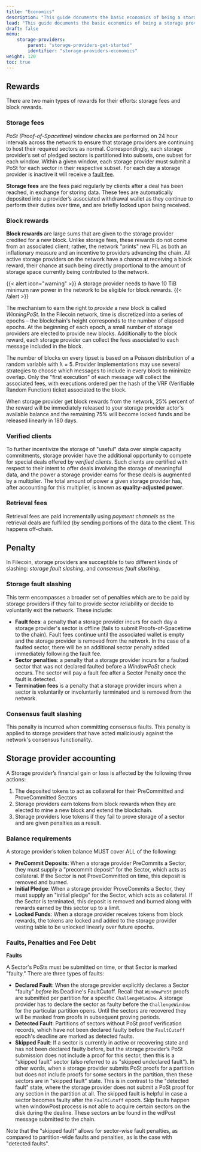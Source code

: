```yaml
---
title: "Economics"
description: "This guide documents the basic economics of being a storage provider in filecoin."
lead: "This guide documents the basic economics of being a storage provider in filecoin."
draft: false
menu:
    storage-providers:
        parent: "storage-providers-get-started"
        identifier: "storage-providers-economics"
weight: 120
toc: true
---
```


## Rewards

There are two main types of rewards for their efforts: storage fees and block rewards.

### Storage fees

_PoSt (Proof-of-Spacetime)_ window checks are performed on 24 hour intervals across the network to ensure that storage providers are continuing to host their required sectors as normal. Correspondingly, each storage provider’s set of pledged sectors is partitioned into subsets, one subset for each window. Within a given window, each storage provider must submit a PoSt for each sector in their respective subset. For each day a storage provider is inactive it will receive a [fault fee](#penalty).

**Storage fees** are the fees paid regularly by clients after a deal has been reached, in exchange for storing data. These fees are automatically deposited into a provider’s associated withdrawal wallet as they continue to perform their duties over time, and are briefly locked upon being received.

### Block rewards

**Block rewards** are large sums that are given to the storage provider credited for a new block. Unlike storage fees, these rewards do not come from an associated client; rather, the network "prints" new FIL as both an inflationary measure and an incentive to providers advancing the chain. All active storage providers on the network have a chance at receiving a block reward, their chance at such being directly proportional to the amount of storage space currently being contributed to the network.

{{< alert icon="warning" >}}
A storage provider needs to have 10 TiB minimum raw power in the network to be eligible for block rewards.
{{< /alert >}}
 
The mechanism to earn the right to _provide_ a new block is called _WinningPoSt_. In the Filecoin network, time is discretized into a series of epochs – the blockchain's height corresponds to the number of elapsed epochs. At the beginning of each epoch, a small number of storage providers are elected to provide new blocks. Additionally to the block reward, each storage provider can collect the fees associated to each message included in the block.

The number of blocks on every tipset is based on a Poisson distribution of a random variable with λ = 5. Provider implementations may use several strategies to choose which messages to include in every block to minimize overlap. Only the "first execution" of each message will collect the associated fees, with executions ordered per the hash of the VRF (Verifiable Random Function) ticket associated to the block.

When storage provider get block rewards from the network, 25% percent of the reward will be immediately released to your storage provider actor's available balance and the remaining 75% will become locked funds and be released linearly in 180 days.

### Verified clients

To further incentivize the storage of "useful" data over simple capacity commitments, storage provider have the additional opportunity to compete for special deals offered by _verified clients_. Such clients are certified with respect to their intent to offer deals involving the storage of meaningful data, and the power a storage provider earns for these deals is augmented by a multiplier. The total amount of power a given storage provider has, after accounting for this multiplier, is known as **quality-adjusted power**.

### Retrieval fees

Retrieval fees are paid incrementally using _payment channels_ as the retrieval deals are fulfilled (by sending portions of the data to the client. This happens off-chain.

## Penalty

In Filecoin, storage providers are succeptible to two different kinds of slashing: _storage fault slashing_, and _consensus fault slashing_.

### Storage fault slashing

This term encompasses a broader set of penalties which are to be paid by storage providers if they fail to provide sector reliability or decide to voluntarily exit the network. These include:

- **Fault fees**: a penalty that a storage provider incurs for each day a storage provider's sector is offline (fails to submit Proofs-of-Spacetime to the chain). Fault fees continue until the associated wallet is empty and the storage provider is removed from the network. In the case of a faulted sector, there will be an additional sector penalty added immediately following the fault fee.
- **Sector penalties**: a penalty that a storage provider incurs for a faulted sector that was not declared faulted before a _WindowPoSt_ check occurs. The sector will pay a fault fee after a Sector Penalty once the fault is detected.
- **Termination fees** is a penalty that a storage provider incurs when a sector is voluntarily or involuntarily terminated and is removed from the network.

### Consensus fault slashing

This penalty is incurred when committing consensus faults. This penalty is applied to storage providers that have acted maliciously against the network's consensus functionality.

## Storage provider accounting

A Storage provider’s financial gain or loss is affected by the following three actions:

1. The deposited tokens to act as collateral for their PreCommitted and ProveCommitted Sectors
2. Storage providers earn tokens from block rewards when they are elected to mine a new block and extend the blockchain.
3. Storage providers lose tokens if they fail to prove storage of a sector and are given penalties as a result.

### Balance requirements

A storage provider’s token balance MUST cover ALL of the following:

- **PreCommit Deposits**: When a storage provider PreCommits a Sector, they must supply a "precommit deposit" for the Sector, which acts as collateral. If the Sector is not ProveCommitted on time, this deposit is removed and burned.
- **Initial Pledge**: When a storage provider ProveCommits a Sector, they must supply an "initial pledge" for the Sector, which acts as collateral. If the Sector is terminated, this deposit is removed and burned along with rewards earned by this sector up to a limit.
- **Locked Funds**: When a storage provider receives tokens from block rewards, the tokens are locked and added to the storage provider vesting table to be unlocked linearly over future epochs.

### Faults, Penalties and Fee Debt

**Faults**

A Sector's PoSts must be submitted on time, or that Sector is marked "faulty." There are three types of faults:

- **Declared Fault**: When the storage provider explicitly declares a Sector "faulty" _before_ its Deadline's FaultCutoff. Recall that `WindowPoSt` proofs are submitted per partition for a specific `ChallengeWindow`. A storage provider has to declare the sector as faulty before the `ChallengeWindow` for the particular partition opens. Until the sectors are recovered they will be masked from proofs in subsequent proving periods.
- **Detected Fault**: Partitions of sectors without PoSt proof verification records, which have not been declared faulty before the `FaultCutoff` epoch's deadline are marked as detected faults.
- **Skipped Fault**: If a sector is currently in active or recovering state and has not been declared faulty before, but the storage provider’s PoSt submission does not include a proof for this sector, then this is a "skipped fault" sector (also referred to as "skipped undeclared fault"). In other words, when a storage provider submits PoSt proofs for a partition but does not include proofs for some sectors in the partition, then these sectors are in "skipped fault" state. This is in contrast to the "detected fault" state, where the storage provider does not submit a PoSt proof for any section in the partition at all. The skipped fault is helpful in case a sector becomes faulty after the `FaultCutoff` epoch. Skip faults happen when windowPost process is not able to acquire certain sectors on the disk during the dealine. These sectors an be found in the wdPost message submitted to the chain.

Note that the "skipped fault" allows for sector-wise fault penalties, as compared to partition-wide faults and penalties, as is the case with "detected faults".
